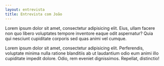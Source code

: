 ```yaml
---
layout: entrevista
title: Entrevista com João
---
```


Lorem ipsum dolor sit amet, consectetur adipisicing elit. Eius, ullam facere non
quo libero voluptates tempore inventore eaque odit aspernatur? Quia qui nesciunt
cupiditate corporis sed quas animi vel cumque.

Lorem ipsum dolor sit amet, consectetur adipisicing elit. Perferendis, voluptate
minima nulla ratione blanditiis ab ut laudantium odio eum animi illo cupiditate
impedit dolore. Odio, rem eveniet dignissimos. Repellat, distinctio!

